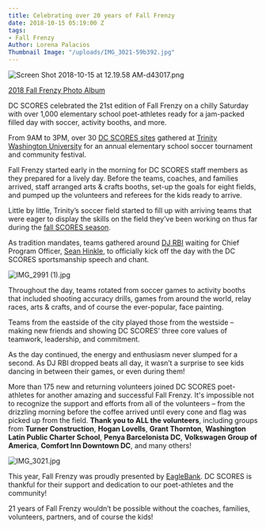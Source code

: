 ```yaml
---
title: Celebrating over 20 years of Fall Frenzy
date: 2018-10-15 05:19:00 Z
tags:
- Fall Frenzy
Author: Lorena Palacios
Thumbnail Image: "/uploads/IMG_3021-59b392.jpg"
---
```


![Screen Shot 2018-10-15 at 12.19.58 AM-d43017.png](/uploads/Screen%20Shot%202018-10-15%20at%2012.19.58%20AM-d43017.png)

[2018 Fall Frenzy Photo Album](https://www.flickr.com/photos/dcscorespictures/albums/72157702242957694/with/31455195228/)

DC SCORES celebrated the 21st edition of Fall Frenzy on a chilly Saturday with over 1,000 elementary school poet-athletes ready for a jam-packed filled day with soccer, activity booths, and more.





From 9AM to 3PM, over 30 [DC SCORES sites](https://www.dcscores.org/our-program/program-sites/) gathered at [Trinity Washington University](https://www.trinitydc.edu/) for an annual elementary school soccer tournament and community festival.

Fall Frenzy started early in the morning for DC SCORES staff members as they prepared for a lively day. Before the teams, coaches, and families arrived, staff arranged arts & crafts booths, set-up the goals for eight fields, and pumped up the volunteers and referees for the kids ready to arrive.

Little by little, Trinity’s soccer field started to fill up with arriving teams that were eager to display the skills on the field they’ve been working on thus far during the [fall SCORES season](https://www.dcscores.org/blog/2018/09/as-august-comes-to-an-end-the-fall-scores-season-quickly-begins).

As tradition mandates, teams gathered around [DJ RBI](https://twitter.com/djRBI) waiting for Chief Program Officer, [Sean Hinkle](https://www.dcscores.org/about-us/leadership/sean-hinkle), to officially kick off the day with the DC SCORES sportsmanship speech and chant.

![IMG_2991 (1).jpg](/uploads/IMG_2991%20(1).jpg)

Throughout the day, teams rotated from soccer games to activity booths that included shooting accuracy drills, games from around the world, relay races, arts & crafts, and of course the ever-popular, face painting.

Teams from the eastside of the city played those from the westside – making new friends and showing DC SCORES’ three core values of teamwork, leadership, and commitment.

As the day continued, the energy and enthusiasm never slumped for a second. As DJ RBI dropped beats all day, it wasn’t a surprise to see kids dancing in between their games, or even during them!

More than 175 new and returning volunteers joined DC SCORES poet-athletes for another amazing and successful Fall Frenzy. It's impossible not to recognize the support and efforts from all of the volunteers – from the drizzling morning before the coffee arrived until every cone and flag was picked up from the field. **Thank you to ALL the volunteers**, including groups from **Turner Construction**, **Hogan Lovells**, **Grant Thornton**, **Washington Latin Public Charter School**, **Penya Barcelonista DC**, **Volkswagen Group of America**, **Comfort Inn Downtown DC**, and many others!

![IMG_3021.jpg](/uploads/IMG_3021.jpg)

This year, Fall Frenzy was proudly presented by [EagleBank](https://www.eaglebankcorp.com/). DC SCORES is thankful for their support and dedication to our poet-athletes and the community!

21 years of Fall Frenzy wouldn’t be possible without the coaches, families, volunteers, partners, and of course the kids!